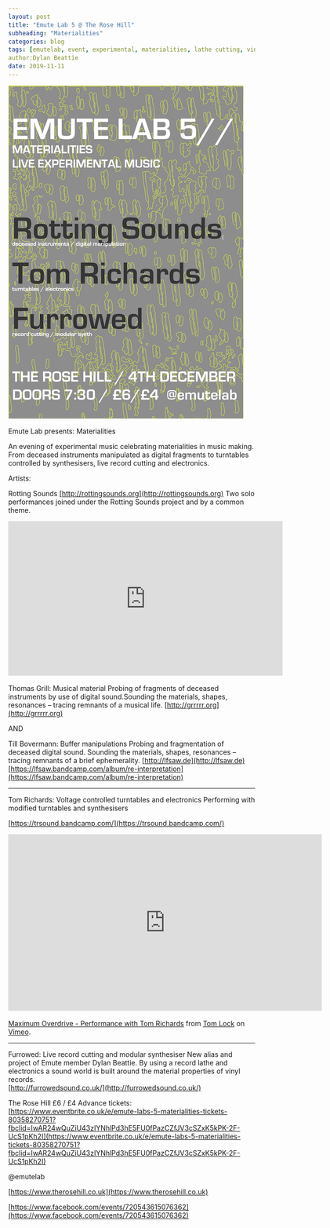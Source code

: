 ```yaml
---
layout: post
title: "Emute Lab 5 @ The Rose Hill"
subheading: "Materialities"
categories: blog
tags: [emutelab, event, experimental, materialities, lathe cutting, vinyl]
author:Dylan Beattie
date: 2019-11-11
---
```



![EMuTeLab5](/img/emutelab5.jpg)



Emute Lab presents: Materialities



An evening of experimental music celebrating materialities in music making. From deceased instruments manipulated as digital fragments to turntables controlled by synthesisers, live record cutting and electronics.



Artists:


Rotting Sounds [http://rottingsounds.org](http://rottingsounds.org)
Two solo performances joined under the Rotting Sounds project and by a common theme.

<iframe width="560" height="315" src="https://www.youtube.com/embed/AnnTJvAejzo" frameborder="0" allow="accelerometer; autoplay; encrypted-media; gyroscope; picture-in-picture" allowfullscreen></iframe>

Thomas Grill: Musical material
Probing of fragments of deceased instruments by use of digital sound.Sounding the materials, shapes, resonances – tracing remnants of a musical life.
[http://grrrrr.org](http://grrrrr.org)

AND

Till Bovermann: Buffer manipulations
Probing and fragmentation of deceased digital sound.
Sounding the materials, shapes, resonances – tracing remnants of a brief ephemerality.
[http://lfsaw.de](http://lfsaw.de)
[https://lfsaw.bandcamp.com/album/re-interpretation](https://lfsaw.bandcamp.com/album/re-interpretation)



----------------------------------------------------------------

Tom Richards: Voltage controlled turntables and electronics
Performing with modified turntables and synthesisers 



[https://trsound.bandcamp.com/](https://trsound.bandcamp.com/)

<iframe src="https://player.vimeo.com/video/258282473?title=0&byline=0&portrait=0" width="640" height="360" frameborder="0" allow="autoplay; fullscreen" allowfullscreen></iframe>
<p><a href="https://vimeo.com/258282473">Maximum Overdrive - Performance with Tom Richards</a> from <a href="https://vimeo.com/user40747262">Tom Lock</a> on <a href="https://vimeo.com">Vimeo</a>.</p>

----------------------------------------------------------------


Furrowed: Live record cutting and modular synthesiser
New alias and project of Emute member Dylan Beattie. By using a record lathe and electronics a sound world is built around the material properties of vinyl records.  
[http://furrowedsound.co.uk/](http://furrowedsound.co.uk/)




The Rose Hill
£6 / £4
Advance tickets: [https://www.eventbrite.co.uk/e/emute-labs-5-materialities-tickets-80358270751?fbclid=IwAR24wQuZiU43zIYNhlPd3hE5FU0fPazCZfJV3cSZxK5kPK-2F-UcS1pKh2I](https://www.eventbrite.co.uk/e/emute-labs-5-materialities-tickets-80358270751?fbclid=IwAR24wQuZiU43zIYNhlPd3hE5FU0fPazCZfJV3cSZxK5kPK-2F-UcS1pKh2I)

@emutelab



[https://www.therosehill.co.uk](https://www.therosehill.co.uk)

[https://www.facebook.com/events/720543615076362](https://www.facebook.com/events/720543615076362)